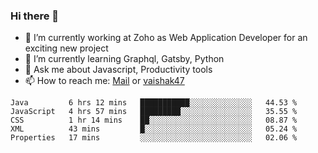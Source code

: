 ### Hi there 👋

- 🔭 I’m currently working at Zoho as Web Application Developer for an exciting new project
- 🌱 I’m currently learning Graphql, Gatsby, Python
- 💬 Ask me about Javascript, Productivity tools 
- 📫 How to reach me: [Mail](mailto:kvaishak007@gmail.com) or [vaishak47](https://twitter.com/vaishak47)

<!--START_SECTION:waka-->
```text
Java         6 hrs 12 mins   ███████████░░░░░░░░░░░░░░   44.53 % 
JavaScript   4 hrs 57 mins   █████████░░░░░░░░░░░░░░░░   35.55 % 
CSS          1 hr 14 mins    ██░░░░░░░░░░░░░░░░░░░░░░░   08.87 % 
XML          43 mins         █░░░░░░░░░░░░░░░░░░░░░░░░   05.24 % 
Properties   17 mins         ░░░░░░░░░░░░░░░░░░░░░░░░░   02.06 %
```
<!--END_SECTION:waka-->
